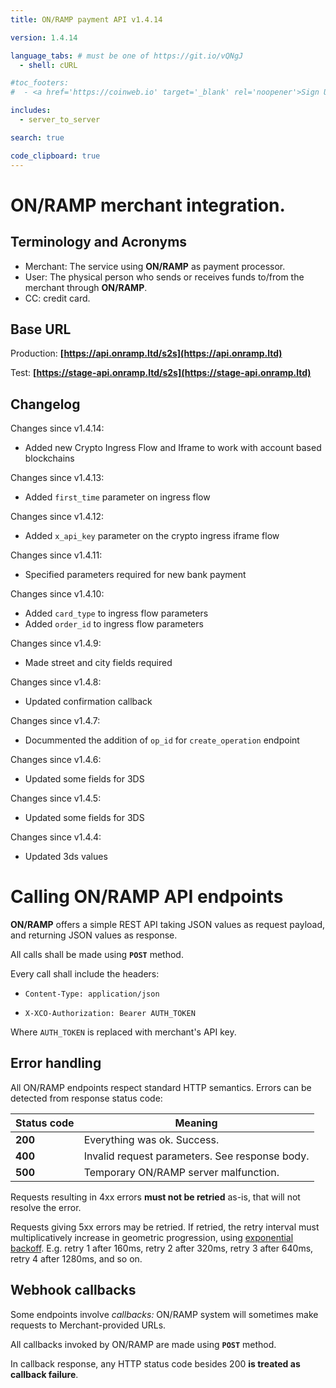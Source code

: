 ```yaml
---
title: ON/RAMP payment API v1.4.14

version: 1.4.14

language_tabs: # must be one of https://git.io/vQNgJ
  - shell: cURL

#toc_footers:
#  - <a href='https://coinweb.io' target='_blank' rel='noopener'>Sign Up for a Developer Key</a>

includes:
  - server_to_server

search: true

code_clipboard: true
---
```


# ON/RAMP merchant integration.

## Terminology and Acronyms

- Merchant: The service using **ON/RAMP** as payment processor.
- User: The physical person who sends or receives funds to/from the merchant through **ON/RAMP**.
- CC: credit card.

## Base URL

Production:
**[https://api.onramp.ltd/s2s](https://api.onramp.ltd)**

Test:
**[https://stage-api.onramp.ltd/s2s](https://stage-api.onramp.ltd)**

## Changelog

Changes since v1.4.14:

- Added new Crypto Ingress Flow and Iframe to work with account based blockchains

Changes since v1.4.13:

- Added `first_time` parameter on ingress flow

Changes since v1.4.12:

- Added `x_api_key` parameter on the crypto ingress iframe flow

Changes since v1.4.11:

- Specified parameters required for new bank payment

Changes since v1.4.10:

- Added `card_type` to ingress flow parameters
- Added `order_id` to ingress flow parameters

Changes since v1.4.9:

- Made street and city fields required

Changes since v1.4.8:

- Updated confirmation callback

Changes since v1.4.7:

- Docummented the addition of `op_id` for `create_operation` endpoint

Changes since v1.4.6:

- Updated some fields for 3DS

Changes since v1.4.5:

- Updated some fields for 3DS

Changes since v1.4.4:

- Updated 3ds values

# Calling **ON/RAMP** API endpoints

**ON/RAMP** offers a simple REST API taking JSON values as request payload, and returning JSON
values as response.

All calls shall be made using **`POST`** method.

Every call shall include the headers:

- `Content-Type: application/json`

- `X-XCO-Authorization: Bearer AUTH_TOKEN`

Where `AUTH_TOKEN` is replaced with merchant's API key.

## Error handling

All ON/RAMP endpoints respect standard HTTP semantics. Errors can be detected from response
status code:

| Status code | Meaning                                        |
| ----------- | ---------------------------------------------- |
| **200**     | Everything was ok. Success.                    |
| **400**     | Invalid request parameters. See response body. |
| **500**     | Temporary ON/RAMP server malfunction.          |

Requests resulting in 4xx errors **must not be retried** as-is, that will not resolve the error.

Requests giving 5xx errors may be retried. If retried, the retry interval must multiplicatively
increase in geometric progression, using [exponential backoff][]. E.g. retry 1 after 160ms, retry 2
after 320ms, retry 3 after 640ms, retry 4 after 1280ms, and so on.

[exponential backoff]: https://en.wikipedia.org/wiki/Exponential_backoff

## Webhook callbacks

Some endpoints involve _callbacks:_ ON/RAMP system will sometimes make requests to
Merchant-provided URLs.

All callbacks invoked by ON/RAMP are made using **`POST`** method.

In callback response, any HTTP status code besides 200 **is treated as callback failure**.
